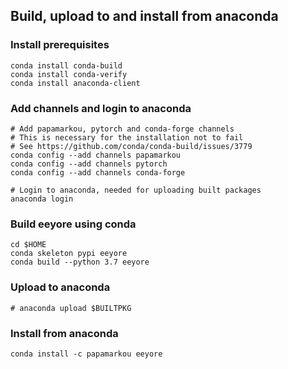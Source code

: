 ## Build, upload to and install from anaconda

### Install prerequisites
```
conda install conda-build
conda install conda-verify
conda install anaconda-client
```

### Add channels and login to anaconda
```
# Add papamarkou, pytorch and conda-forge channels
# This is necessary for the installation not to fail
# See https://github.com/conda/conda-build/issues/3779
conda config --add channels papamarkou
conda config --add channels pytorch
conda config --add channels conda-forge

# Login to anaconda, needed for uploading built packages
anaconda login
```

### Build eeyore using conda
```
cd $HOME
conda skeleton pypi eeyore
conda build --python 3.7 eeyore
```

### Upload to anaconda
```
# anaconda upload $BUILTPKG
```

### Install from anaconda
```
conda install -c papamarkou eeyore
```
